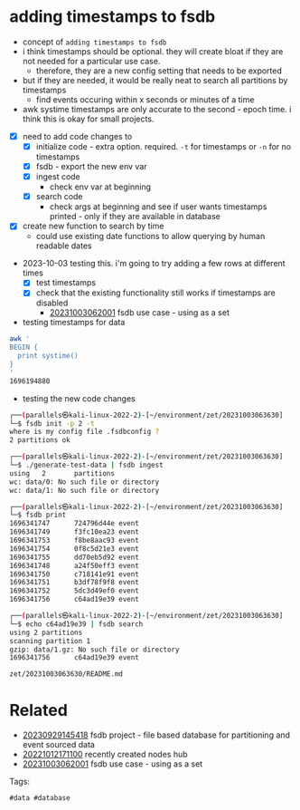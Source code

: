 # adding timestamps to fsdb

- concept of `adding timestamps to fsdb`
- i think timestamps should be optional. they will create bloat if they are not needed for a particular use case.
  - therefore, they are a new config setting that needs to be exported
- but if they are needed, it would be really neat to search all partitions by timestamps
  - find events occuring within x seconds or minutes of a time
- awk systime timestamps are only accurate to the second - epoch time. i think this is okay for small projects.
- [x] need to add code changes to
  - [x] initialize code - extra option. required. `-t` for timestamps or `-n` for no timestamps
  - [x] fsdb - export the new env var
  - [x] ingest code
    - check env var at beginning
  - [x] search code
    - check args at beginning and see if user wants timestamps printed - only if they are available in database
- [x] create new function to search by time
  - could use existing date functions to allow querying by human readable dates
- 2023-10-03 testing this. i'm going to try adding a few rows at different times
  - [x] test timestamps
  - [x] check that the existing functionality still works if timestamps are disabled
    - [20231003062001](/zet/20231003062001/README.md) fsdb use case - using as a set

- testing timestamps for data
```bash
awk '
BEGIN {
  print systime()
}
'
1696194880
```

- testing the new code changes
```bash
┌──(parallels㉿kali-linux-2022-2)-[~/environment/zet/20231003063630]
└─$ fsdb init -p 2 -t
where is my config file .fsdbconfig ?
2 partitions ok

┌──(parallels㉿kali-linux-2022-2)-[~/environment/zet/20231003063630]
└─$ ./generate-test-data | fsdb ingest
using   2       partitions
wc: data/0: No such file or directory
wc: data/1: No such file or directory

┌──(parallels㉿kali-linux-2022-2)-[~/environment/zet/20231003063630]
└─$ fsdb print
1696341747      724796d44e event
1696341749      f3fc10ea23 event
1696341753      f8be8aac93 event
1696341754      0f8c5d21e3 event
1696341755      dd70eb5d92 event
1696341748      a24f50eff3 event
1696341750      c718141e91 event
1696341751      b3df78f9f8 event
1696341752      5dc3d49ef0 event
1696341756      c64ad19e39 event

┌──(parallels㉿kali-linux-2022-2)-[~/environment/zet/20231003063630]
└─$ echo c64ad19e39 | fsdb search
using 2 partitions
scanning partition 1
gzip: data/1.gz: No such file or directory
1696341756      c64ad19e39 event
```

` zet/20231003063630/README.md `

# Related

- [20230929145418](/zet/20230929145418/README.md) fsdb project - file based database for partitioning and event sourced data
- [20221012171100](/zet/20221012171100/README.md) recently created nodes hub
- [20231003062001](/zet/20231003062001/README.md) fsdb use case - using as a set

Tags:

    #data #database
